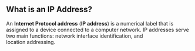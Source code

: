 ## What is an IP Address?

An **Internet Protocol address** (**IP address**) is a numerical label that is assigned to a device connected to a computer network. IP addresses serve two main functions: network interface identification, and location addressing.